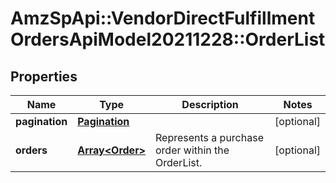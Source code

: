 # AmzSpApi::VendorDirectFulfillmentOrdersApiModel20211228::OrderList

## Properties
Name | Type | Description | Notes
------------ | ------------- | ------------- | -------------
**pagination** | [**Pagination**](Pagination.md) |  | [optional] 
**orders** | [**Array&lt;Order&gt;**](Order.md) | Represents a purchase order within the OrderList. | [optional] 

